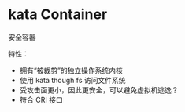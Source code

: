 # kata Container

安全容器

特性：
- 拥有“被裁剪”的独立操作系统内核
- 使用 kata though fs 访问文件系统
- 受攻击面更小，因此更安全，可以避免虚拟机逃逸？
- 符合 CRI 接口
